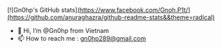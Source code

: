 [![Gn0hp's GitHub stats](https://www.facebook.com/Gnoh.P1t/](https://github.com/anuraghazra/github-readme-stats&&theme=radical)
- 👋 Hi, I’m @Gn0hp from Vietnam
- 📫 How to reach me : gn0hp289@gmail.com

<!---
Gn0hp/Gn0hp is a ✨ special ✨ repository because its `README.md` (this file) appears on your GitHub profile.
You can click the Preview link to take a look at your changes.
--->

